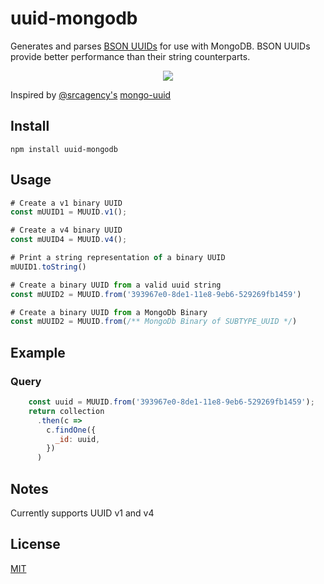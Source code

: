 # uuid-mongodb

Generates and parses [BSON UUIDs](https://docs.mongodb.com/manual/reference/method/UUID/) for use with MongoDB. BSON UUIDs provide better performance than their string counterparts.

<p align="center">
  <img src="https://raw.githubusercontent.com/cdimascio/uuid-mongodb/master/assets/uuid-mongodb.png?raw=truef"/>
</p>

Inspired by [@srcagency's](https://github.com/srcagency) [mongo-uuid](https://github.com/srcagency/mongo-uuid)

## Install

```shell
npm install uuid-mongodb
```

## Usage

```javascript
# Create a v1 binary UUID
const mUUID1 = MUUID.v1();

# Create a v4 binary UUID
const mUUID4 = MUUID.v4();

# Print a string representation of a binary UUID
mUUID1.toString()

# Create a binary UUID from a valid uuid string
const mUUID2 = MUUID.from('393967e0-8de1-11e8-9eb6-529269fb1459')

# Create a binary UUID from a MongoDb Binary 
const mUUID2 = MUUID.from(/** MongoDb Binary of SUBTYPE_UUID */)
```

## Example

### Query

```javascript
    const uuid = MUUID.from('393967e0-8de1-11e8-9eb6-529269fb1459');
    return collection
      .then(c =>
        c.findOne({
          _id: uuid,
        })
      )
```

## Notes

Currently supports UUID v1 and v4

## License

[MIT](./LICENSE)
